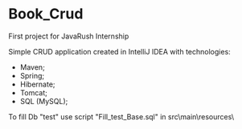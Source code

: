 # Book_Crud
First project for JavaRush Internship

Simple CRUD application created in IntelliJ IDEA with technologies:

- Maven;
- Spring;
- Hibernate;
- Tomcat;
- SQL (MySQL);

To fill Db "test" use script "Fill_test_Base.sql" in
src\main\resources\


